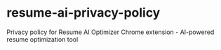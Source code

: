 # resume-ai-privacy-policy
Privacy policy for Resume AI Optimizer Chrome extension - AI-powered resume optimization tool
